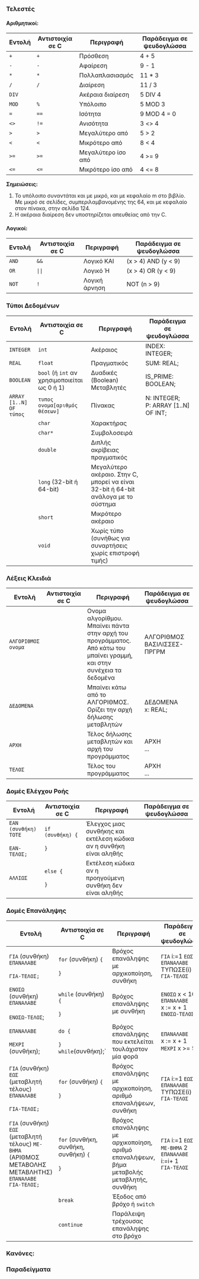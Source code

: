 

### Τελεστές

#### Αριθμητικοί:

| **Εντολή** | **Αντιστοιχία σε C** | **Περιγραφή**      | **Παράδειγμα σε ψευδογλώσσα** |
| ---------- | -------------------- | ------------------ | ----------------------------- |
| `+`        | `+`                  | Πρόσθεση           | 4 + 5                         |
| `-`        | `-`                  | Αφαίρεση           | 9 - 1                         |
| `*`        | `*`                  | Πολλαπλασιασμός    | 11 * 3                        |
| `/`        | `/`                  | Διαίρεση           | 11 / 3                        |
| `DIV`      | ` `                  | Ακέραια διαίρεση   | 5 DIV 4                       |
| `MOD`      | `%`                  | Υπόλοιπο           | 5 MOD 3                       |
| `=`        | `==`                 | Ισότητα            | 9 MOD 4 = 0                   |
| `<>`       | `!=`                 | Ανισότητα          | 3 <> 4                        |
| `>`        | `>`                  | Μεγαλύτερο από     | 5 > 2                         |
| `<`        | `<`                  | Μικρότερο από      | 8 < 4                         |
| `>=`       | `>=`                 | Μεγαλύτερο ίσο από | 4 >= 9                        |
| `<=`       | `<=`                 | Μικρότερο ίσο από  | 4 <= 8                        |

**Σημειώσεις:**
1. Το υπόλοιπο συναντάται και με μικρό, και με κεφαλαίο m στο βιβλίο. Με μικρό σε σελίδες, συμπεριλαμβανομένης της 64, και με κεφαλαίο στον πίνακα, στην σελίδα 124.
2. Η ακέραια διαίρεση δεν υποστηρίζεται απευθείας από την C.

#### Λογικοί:

| **Εντολή**   | **Αντιστοιχία σε C**   | **Περιγραφή** | **Παράδειγμα σε ψευδογλώσσα** |
| ------------ | ---------------------- | ------------- | ----------------------------- |
| `AND`        | `&&`                   | Λογικό ΚΑΙ    | (x > 4) AND (y < 9)           |
| `OR`         | `\|\|`                 | Λογικό Ή      | (x > 4) OR (y < 9)            |
| `NOT`        | `!`                    | Λογική άρνηση | NOT (n > 9)                   |

### Τύποι Δεδομένων 

| **Εντολή**              | **Αντιστοιχία σε C**                         | **Περιγραφή**                                                                     | **Παράδειγμα σε ψευδογλώσσα**          |
| ----------------------- | -------------------------------------------- | --------------------------------------------------------------------------------- | -------------------------------------- |
| `INTEGER`               | `int`                                        | Ακέραιος                                                                          | INDEX: INTEGER;                        |
| `REAL`                  | `float`                                      | Πραγματικός                                                                       | SUM: REAL;                             |
| `BOOLEAN`               | `bool` (ή `int` αν χρησιμοποιείται ως 0 ή 1) | Δυαδικές (Boolean) Μεταβλητές                                                     | IS_PRIME: BOOLEAN;                     |
| `ARRAY [1..N] OF τύπος` | `τυπος ονομα[αριθμός θέσεων]`                | Πίνακας                                                                           | N: INTEGER;<br>P: ARRAY [1..N] OF INT; |
|                         | `char`                                       | Χαρακτήρας                                                                        |                                        |
|                         | `char*`                                      | Συμβολοσειρά                                                                      |                                        |
|                         | `double`                                     | Διπλής ακρίβειας πραγματικός                                                      |                                        |
|                         | `long` (32-bit ή 64-bit)                     | Μεγαλύτερο ακέραιο. Στην C, μπορεί να είναι 32-bit ή 64-bit ανάλογα με το σύστημα |                                        |
|                         | `short`                                      | Μικρότερο ακέραιο                                                                 |                                        |
|                         | `void`                                       | Χωρίς τύπο (συνήθως για συναρτήσεις χωρίς επιστροφή τιμής)                        |                                        |


### Λέξεις Κλειδιά

| **Εντολή**         | **Αντιστοιχία σε C** | **Περιγραφή**                                                                                                             | **Παράδειγμα σε ψευδογλώσσα** |
| ------------------ | -------------------- | ------------------------------------------------------------------------------------------------------------------------- | ----------------------------- |
| `ΑΛΓΟΡΙΘΜΟΣ ονομα` |                      | Ονομα αλγορίθμου. Μπαίνει πάντα στην αρχή του προγράμματος.<br>Από κάτω του μπαίνει γραμμή, και στην συνέχεια τα δεδομένα | ΑΛΓΟΡΙΘΜΟΣ ΒΑΣΙΛΙΣΣΕΣ-ΠΡΓΡΜ   |
| `ΔΕΔΟΜΕΝΑ`         |                      | Μπαίνει κάτω από το ΑΛΓΟΡΙΘΜΟΣ. Ορίζει την αρχή δήλωσης μεταβλητών                                                        | ΔΕΔΟΜΕΝΑ<br>x: REAL;          |
| `ΑΡΧΗ`             |                      | Τέλος δήλωσης μεταβλητών και αρχή του προγράμματος                                                                        | ΑΡΧΗ<br>...                   |
| `ΤΕΛΟΣ`            |                      | Τέλος του προγράμματος                                                                        | ΑΡΧΗ<br>...                   |

### Δομές Ελέγχου Ροής

| **Εντολή**                               | **Αντιστοιχία σε C**        | **Περιγραφή**                                                       | **Παράδειγμα σε ψευδογλώσσα** |
| ---------------------------------------- | --------------------------- | ------------------------------------------------------------------- | ----------------------------- |
| `ΕΑΝ (συνθήκη) ΤΟΤΕ`<br><br>`ΕΑΝ-ΤΕΛΟΣ;` | `if (συνθήκη) {`<br><br>`}` | Έλεγχος μιας συνθήκης και εκτέλεση κώδικα αν η συνθήκη είναι αληθής |                               |
| `ΑΛΛΙΩΣ`                                 | `else {`<br><br>`}`         | Εκτέλεση κώδικα αν η προηγούμενη συνθήκη δεν είναι αληθής           |                               |

### Δομές Επανάληψης

| **Εντολή**                                                                                                    | **Αντιστοιχία σε C**                             | **Περιγραφή**                                                                             | **Παράδειγμα σε ψευδογλώσσα**                                          |
| ------------------------------------------------------------------------------------------------------------- | ------------------------------------------------ | ----------------------------------------------------------------------------------------- | ---------------------------------------------------------------------- |
| `ΓΙΑ` (συνθήκη) `ΕΠΑΝΑΛΑΒΕ`<br><br>`ΓΙΑ-ΤΕΛΟΣ;`                                                               | `for` (συνθήκη) `{`<br><br>`}`                   | Βρόχος επανάληψης με αρχικοποίηση, συνθήκη                                                | `ΓΙΑ` i:=1 `ΕΩΣ` N `ΕΠΑΝΑΛΑΒΕ`<br> ΤΥΠΩΣΕ(i)<br> `ΓΙΑ-ΤΕΛΟΣ`           |
| `ΕΝΟΣΩ` (συνθήκη) `ΕΠΑΝΑΛΑΒΕ`<br><br>`ΕΝΟΣΩ-ΤΕΛΟΣ`;                                                           | `while` (συνθήκη) `{`<br><br>`}`                 | Βρόχος επανάληψης με συνθήκη                                                              | `ΕΝΟΣΩ` x < 10 `ΕΠΑΝΑΛΑΒΕ`<br> x := x + 1<br> `ΕΝΟΣΩ-ΤΕΛΟΣ`            |
| `ΕΠΑΝΑΛΑΒΕ`<br><br>`ΜΕΧΡΙ` (συνθήκη);                                                                         | `do {`<br><br>`}`<br>`while`(συνθήκη);`          | Βρόχος επανάληψης που εκτελείται τουλάχιστον μία φορά                                     | `ΕΠΑΝΑΛΑΒΕ`<br> x := x + 1<br> `ΜΕΧΡΙ` x >= 5                          |
| `ΓΙΑ` (συνθήκη) `ΕΩΣ` (μεταβλητή τέλους) `ΕΠΑΝΑΛΑΒΕ`<br><br>`ΓΙΑ-ΤΕΛΟΣ;`                                      | `for` (συνθήκη) `{`<br><br>`}`                   | Βρόχος επανάληψης με αρχικοποίηση, αριθμό επαναλήψεων, συνθήκη                            | `ΓΙΑ` i:=1 `ΕΩΣ` N `ΕΠΑΝΑΛΑΒΕ`<br> ΤΥΠΩΣΕ(i)<br> `ΓΙΑ-ΤΕΛΟΣ`           |
| `ΓΙΑ` (συνθήκη) `ΕΩΣ` (μεταβλητή τέλους) `ΜΕ-ΒΗΜΑ` (ΑΡΙΘΜΟΣ ΜΕΤΑΒΟΛΗΣ ΜΕΤΑΒΛΗΤΗΣ) `ΕΠΑΝΑΛΑΒΕ`<br>`ΓΙΑ-ΤΕΛΟΣ;` | `for` (συνθήκη, συνθήκη, συνθήκη) `{`<br><br>`}` | Βρόχος επανάληψης με αρχικοποίηση, αριθμό επαναλήψεων, βήμα μεταβολής μεταβλητής, συνθήκη | `ΓΙΑ` i:=1 `ΕΩΣ` N `ΜΕ-ΒΗΜΑ` 2 `ΕΠΑΝΑΛΑΒΕ`<br> i:=i+ 1<br> `ΓΙΑ-ΤΕΛΟΣ` |
|                                                                                                               | `break`                                          | Έξοδος από βρόχο ή `switch`                                                               |                                                                        |
|                                                                                                               | `continue`                                       | Παράλειψη τρέχουσας επανάληψης στο βρόχο                                                  |                                                                        |

### Κανόνες:




### Παραδείγματα

